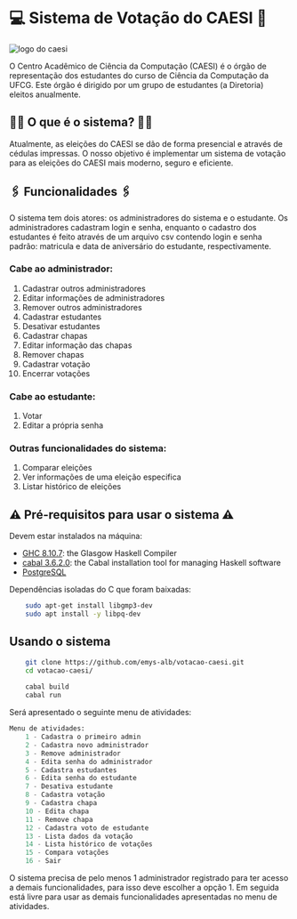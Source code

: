 # 💻 Sistema de Votação do CAESI  📩

![logo do caesi](https://github.com/caesiufcg/caesiufcg.github.io/blob/master/images/logo-vazado.png?raw=true)

O Centro Acadêmico de Ciência da Computação (CAESI) é o órgão de representação dos estudantes do curso de Ciência da Computação da UFCG. Este órgão é dirigido por um grupo de estudantes (a Diretoria) eleitos anualmente.

## 👨‍💻 O que é o sistema? 👩‍💻

Atualmente, as eleições do CAESI se dão de forma presencial e através de cédulas impressas. O nosso objetivo é implementar um sistema de votação para as eleições do CAESI mais moderno, seguro e eficiente.

## 🖇️ Funcionalidades 🖇️

O sistema tem dois atores: os administradores do sistema e o estudante. Os administradores cadastram login e senha, enquanto o cadastro dos estudantes é feito através de um arquivo csv contendo login e senha padrão: matricula e data de aniversário do estudante, respectivamente.

### Cabe ao administrador:
1. Cadastrar outros administradores
2. Editar informações de administradores
3. Remover outros administradores
4. Cadastrar estudantes
5. Desativar estudantes
6. Cadastrar chapas
7. Editar informação das chapas
8. Remover chapas
9. Cadastrar votação
10. Encerrar votações

### Cabe ao estudante:
1. Votar
2. Editar a própria senha

### Outras funcionalidades do sistema:
1. Comparar eleições
2. Ver informações de uma eleição especifica
3. Listar histórico de eleições

## ⚠️ Pré-requisitos para usar o sistema ⚠️
Devem estar instalados na máquina:
- [GHC 8.10.7](https://www.haskell.org/ghc/): the Glasgow Haskell Compiler
- [cabal 3.6.2.0](https://cabal.readthedocs.io/): the Cabal installation tool for managing Haskell software
- [PostgreSQL](https://www.postgresql.org/)

Dependências isoladas do C que foram baixadas: 
```bash
    sudo apt-get install libgmp3-dev
    sudo apt install -y libpq-dev
```


## Usando o sistema
```bash
    git clone https://github.com/emys-alb/votacao-caesi.git
    cd votacao-caesi/
    
    cabal build
    cabal run
```

Será apresentado o seguinte menu de atividades:

```python
Menu de atividades:
    1 - Cadastra o primeiro admin
    2 - Cadastra novo administrador
    3 - Remove administrador
    4 - Edita senha do administrador
    5 - Cadastra estudantes
    6 - Edita senha do estudante
    7 - Desativa estudante
    8 - Cadastra votação
    9 - Cadastra chapa
    10 - Edita chapa
    11 - Remove chapa
    12 - Cadastra voto de estudante
    13 - Lista dados da votação
    14 - Lista histórico de votações
    15 - Compara votações
    16 - Sair
```

O sistema precisa de pelo menos 1 administrador registrado para ter acesso a demais funcionalidades, para isso deve escolher a opção 1. Em seguida está livre para usar as demais funcionalidades apresentadas no menu de atividades.